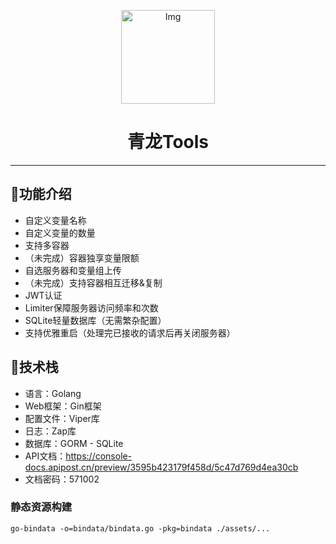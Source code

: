 <!--suppress HtmlDeprecatedAttribute -->
<p align="center">
  <a href="https://github.com/whyour/qinglong">
    <img width="150" src="https://z3.ax1x.com/2021/11/18/I7MpAe.png" alt="Img">
  </a>
</p>

<h1 align="center">青龙Tools</h1>

<hr>

## 🍭功能介绍

- 自定义变量名称
- 自定义变量的数量
- 支持多容器
- （未完成）容器独享变量限额
- 自选服务器和变量组上传
- （未完成）支持容器相互迁移&复制
- JWT认证
- Limiter保障服务器访问频率和次数
- SQLite轻量数据库（无需繁杂配置）
- 支持优雅重启（处理完已接收的请求后再关闭服务器）

## 🍳技术栈
- 语言：Golang
- Web框架：Gin框架
- 配置文件：Viper库
- 日志：Zap库
- 数据库：GORM - SQLite
- API文档：https://console-docs.apipost.cn/preview/3595b423179f458d/5c47d769d4ea30cb
- 文档密码：571002

### 静态资源构建
```shell
go-bindata -o=bindata/bindata.go -pkg=bindata ./assets/...
```